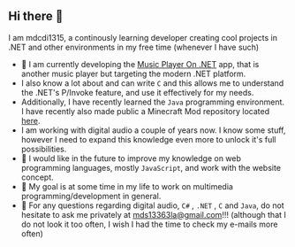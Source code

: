 ## Hi there 👋

I am mdcdi1315, a continously learning developer creating cool projects in .NET and other environments in my free time (whenever I have such)

- 🔭 I am currently developing the [Music Player On .NET](https://github.com/mdcdi1315/MP.DN-WINDOWS) app, that is another music player but targeting the modern .NET platform.
- I also know a lot about and can write `C` and this allows me to understand the .NET's P/Invoke feature, and use it effectively for my needs.
- Additionally, I have recently learned the `Java` programming environment. I have recently also made public a Minecraft Mod repository located [here](https://github.com/mdcdi1315/mdex).
- I am working with digital audio a couple of years now. I know some stuff, however I need to expand this knowledge even more to unlock it's full possibilities.
- 🤔 I would like in the future to improve my knowledge on web programming languages, mostly `JavaScript`, and work with the website concept.
- 👯 My goal is at some time in my life to work on multimedia programming/development in general.
- 💬 For any questions regarding digital audio, `C#` , `.NET` , `C` and `Java`, do not hesitate to ask me privately at mds13363la@gmail.com!!! (although that I do not look it too often, I wish I had the time to check my e-mails more often)

<!--
**mdcdi1315/mdcdi1315** is a ✨ _special_ ✨ repository because its `README.md` (this file) appears on your GitHub profile.

Here are some ideas to get you started:

- 🔭 I’m currently working on ...
- 🌱 I’m currently learning ...
- 👯 I’m looking to collaborate on ...
- 🤔 I’m looking for help with ...
- 💬 Ask me about ...
- 📫 How to reach me: ...
- 😄 Pronouns: ...
- ⚡ Fun fact: ...
-->

